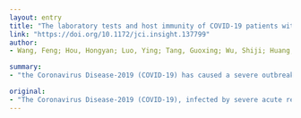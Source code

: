 ```yaml
---
layout: entry
title: "The laboratory tests and host immunity of COVID-19 patients with different severity of illness"
link: "https://doi.org/10.1172/jci.insight.137799"
author:
- Wang, Feng; Hou, Hongyan; Luo, Ying; Tang, Guoxing; Wu, Shiji; Huang, Min; Liu, Weiyong; Zhu, Yaowu; Lin, Qun; Mao, Liyan; Fang, Minghao; Zhang, Huilan; Sun, Ziyong

summary:
- "the Coronavirus Disease-2019 (COVID-19) has caused a severe outbreak in China. A total of 65 SARS-CoV-2-positive patients were classified as mild (n=30), severe and severe. Many routine laboratory tests such as ferritin, lactate dehydrogenase and D-dimer were increased in severe and extremely severe patients."

original:
- "The Coronavirus Disease-2019 (COVID-19), infected by severe acute respiratory syndrome coronavirus 2 (SARS-CoV-2), has caused a severe outbreak in China. The host immunity of COVID-19 patients is unknown. METHODS: The routine laboratory tests and host immunity in COVID-19 patients with different severity of illness were compared after patient admission. RESULTS: A total of 65 SARS-CoV-2-positive patients were classified as mild (n=30), severe (n=20), and extremely severe (n=15) illness. Many routine laboratory tests such as ferritin, lactate dehydrogenase and D-dimer were increased in severe and extremely severe patients. The absolute numbers of CD4+ T cells, CD8+ T cells and B cells were all gradually decreased with increased severity of illness. The activation markers such as HLA-DR and CD45RO expressed on CD4+ and CD8+ T cells were increased in severe and extremely severe patients compared with mild patients. The co-stimulatory molecule CD28 had opposite results. The percentage of natural regulatory T cells was decreased in extremely severe patients. The percentage of IFN-gamma producing CD8+ T cells was increased in both severe and extremely severe patients compared with mild patients. The percentage of IFN-gamma producing CD4+ T cells was increased in extremely severe patients. The IL-2R, IL-6, and IL-10 were all increased in extremely severe patients. The activation of DC and B cells was decreased in extremely severe patients. CONCLUSIONS: The number and function of T cells are inconsistent in COVID-19 patients. The hyperfunction of CD4+ and CD8+ T cells is associated with the pathogenesis of extremely severe SARS-CoV-2 infection."
---
```


